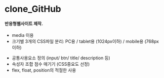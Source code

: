 # clone_GitHub

#### 반응형웹사이트 제작.
* media 이용 
* 크기별 3개의 CSS파일 분리: PC용 / tablet용 (1024px이하) / mobile용 (768px이하)

 - 공통사용요소 정의 (input/ btn/ title/ description 등)
 - 속성자 조합 점수 매기기 (CSS중요도 선정)
 - flex, float, position의 적절한 사용
